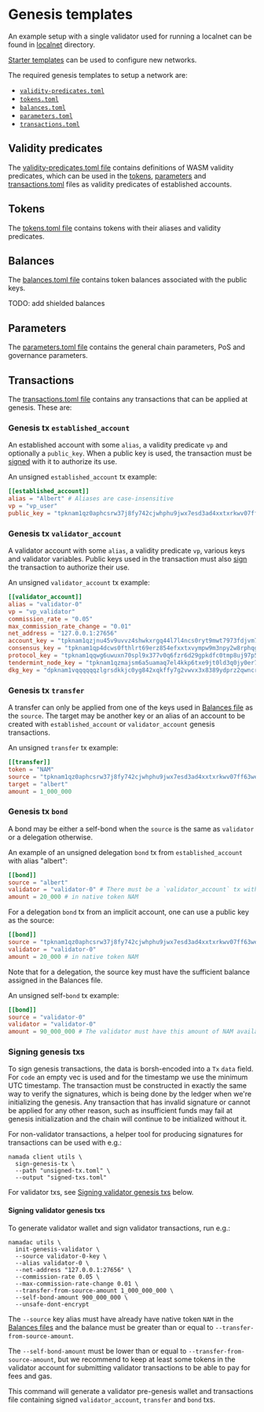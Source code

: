 # Genesis templates

An example setup with a single validator used for running a localnet can be found in [localnet](localnet/README.md) directory.

[Starter templates](starter/README.md) can be used to configure new networks.

The required genesis templates to setup a network are:

- [`validity-predicates.toml`](#validity-predicates)
- [`tokens.toml`](#tokens)
- [`balances.toml`](#balances)
- [`parameters.toml`](#parameters)
- [`transactions.toml`](#transactions)

## Validity predicates

The [validity-predicates.toml file](validity-predicates) contains definitions of WASM validity predicates, which can be used in the [tokens](#tokens), [parameters](#parameters) and [transactions.toml](#transactions) files as validity predicates of established accounts.

## Tokens

The [tokens.toml file](tokens.toml) contains tokens with their aliases and validity predicates.

## Balances

The [balances.toml file](balances.toml) contains token balances associated with the public keys.

TODO: add shielded balances

## Parameters

The [parameters.toml file](parameters.toml) contains the general chain parameters, PoS and governance parameters.

## Transactions

The [transactions.toml file](transactions.toml) contains any transactions that can be applied at genesis. These are:

### Genesis tx `established_account`

An established account with some `alias`, a validity predicate `vp` and optionally a `public_key`. When a public key is used, the transaction must be [signed](#signing-genesis-txs) with it to authorize its use.

An unsigned `established_account` tx example:

```toml
[[established_account]]
alias = "Albert" # Aliases are case-insensitive
vp = "vp_user"
public_key = "tpknam1qz0aphcsrw37j8fy742cjwhphu9jwx7esd3ad4xxtxrkwv07ff63we33t3r"
```

### Genesis tx `validator_account`

A validator account with some `alias`, a validity predicate `vp`, various keys and validator variables. Public keys used in the transaction must also [sign](#signing-validator-genesis-txs) the transaction to authorize their use.

An unsigned `validator_account` tx example:

```toml
[[validator_account]]
alias = "validator-0"
vp = "vp_validator"
commission_rate = "0.05"
max_commission_rate_change = "0.01"
net_address = "127.0.0.1:27656"
account_key = "tpknam1qzjnu45v9uvvz4shwkxrgq44l7l4ncs0ryt9mwt7973fdjvm76tgkulmxll"
consensus_key = "tpknam1qp4dcws0fthlrt69erz854efxxtxvympw9m3npy2w8rphqgxu2ufcluhhva"
protocol_key = "tpknam1qqwg6uwuxn70spl9x377v0q6fzr6d29gpkdfc0tmp8uj97p5awnukum3d4q"
tendermint_node_key = "tpknam1qzmajsm6a5uamaq7el4kkp6txe9jt0ld3q0jy0er7cuz0u0k2yck64je49d"
dkg_key = "dpknam1vqqqqqqzlgrsdkkjc0yg842xqkffy7g2vwvx3x8389ydprz2qwncruzxr8cg8u939z4yy76wkx6uwfe7qur95yrftsd0r8lu0ayhu4zqsrkf9em3n5zpm7jkcmjtg0a24h2fa5gejvt0ywddwc6xa72f3z8czkcwrz38vq"
```

### Genesis tx `transfer`

A transfer can only be applied from one of the keys used in [Balances file](#balances) as the `source`. The target may be another key or an alias of an account to be created with `established_account` or `validator_account` genesis transactions.

An unsigned `transfer` tx example:

```toml
[[transfer]]
token = "NAM"
source = "tpknam1qz0aphcsrw37j8fy742cjwhphu9jwx7esd3ad4xxtxrkwv07ff63we33t3r"
target = "albert"
amount = 1_000_000
```

### Genesis tx `bond`

A bond may be either a self-bond when the `source` is the same as `validator` or a delegation otherwise.

An example of an unsigned delegation `bond` tx from `established_account` with alias "albert":

```toml
[[bond]]
source = "albert"
validator = "validator-0" # There must be a `validator_account` tx with this alias
amount = 20_000 # in native token NAM
```

For a delegation `bond` tx from an implicit account, one can use a public key as the source:

```toml
[[bond]]
source = "tpknam1qz0aphcsrw37j8fy742cjwhphu9jwx7esd3ad4xxtxrkwv07ff63we33t3r"
validator = "validator-0"
amount = 20_000 # in native token NAM
```

Note that for a delegation, the source key must have the sufficient balance assigned in the Balances file.

An unsigned self-`bond` tx example:

```toml
[[bond]]
source = "validator-0"
validator = "validator-0"
amount = 90_000_000 # The validator must have this amount of NAM available in account
```

### Signing genesis txs

To sign genesis transactions, the data is borsh-encoded into a `Tx` `data` field. For `code` an empty vec is used and for the timestamp we use the minimum UTC timestamp. The transaction must be constructed in exactly the same way to verify the signatures, which is being done by the ledger when we're initializing the genesis. Any transaction that has invalid signature or cannot be applied for any other reason, such as insufficient funds may fail at genesis initialization and the chain will continue to be initialized without it.

For non-validator transactions, a helper tool for producing signatures for transactions can be used with e.g.:

```shell
namada client utils \
  sign-genesis-tx \
  --path "unsigned-tx.toml" \
  --output "signed-txs.toml"
```

For validator txs, see [Signing validator genesis txs](#signing-validator-genesis-txs) below.

#### Signing validator genesis txs

To generate validator wallet and sign validator transactions, run e.g.:

```shell
namadac utils \
  init-genesis-validator \
  --source validator-0-key \
  --alias validator-0 \
  --net-address "127.0.0.1:27656" \
  --commission-rate 0.05 \
  --max-commission-rate-change 0.01 \
  --transfer-from-source-amount 1_000_000_000 \
  --self-bond-amount 900_000_000 \
  --unsafe-dont-encrypt
```

The `--source` key alias must have already have native token `NAM` in the [Balances files](#balances) and the balance must be greater than or equal to `--transfer-from-source-amount`.

The `--self-bond-amount` must be lower than or equal to `--transfer-from-source-amount`, but we recommend to keep at least some tokens in the validator account for submitting validator transactions to be able to pay for fees and gas.

This command will generate a validator pre-genesis wallet and transactions file containing signed `validator_account`, `transfer` and `bond` txs.
